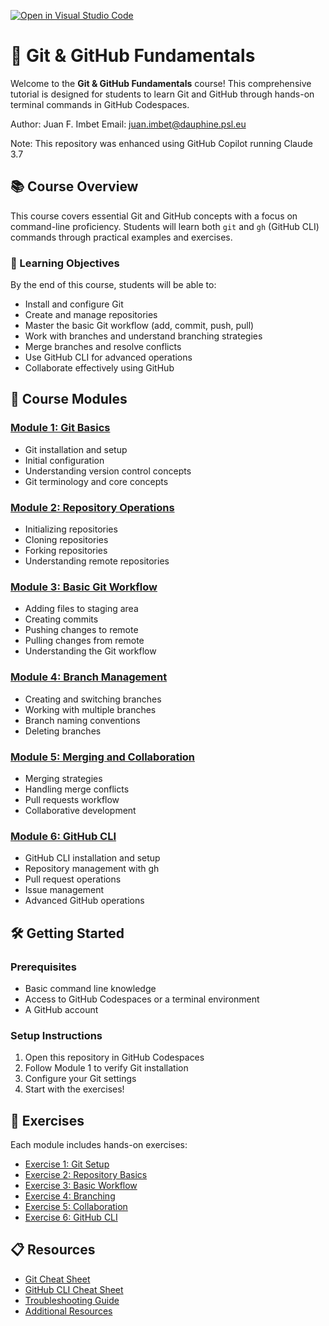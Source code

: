 [![Open in Visual Studio Code](https://classroom.github.com/assets/open-in-vscode-2e0aaae1b6195c2367325f4f02e2d04e9abb55f0b24a779b69b11b9e10269abc.svg)](https://classroom.github.com/online_ide?assignment_repo_id=20767242&assignment_repo_type=AssignmentRepo)
# 🚀 Git & GitHub Fundamentals

Welcome to the **Git & GitHub Fundamentals** course! This comprehensive tutorial is designed for students to learn Git and GitHub through hands-on terminal commands in GitHub Codespaces.

Author: Juan F. Imbet
Email: juan.imbet@dauphine.psl.eu

Note: This repository was enhanced using GitHub Copilot running Claude 3.7

## 📚 Course Overview

This course covers essential Git and GitHub concepts with a focus on command-line proficiency. Students will learn both `git` and `gh` (GitHub CLI) commands through practical examples and exercises.

### 🎯 Learning Objectives

By the end of this course, students will be able to:
- Install and configure Git
- Create and manage repositories
- Master the basic Git workflow (add, commit, push, pull)
- Work with branches and understand branching strategies
- Merge branches and resolve conflicts
- Use GitHub CLI for advanced operations
- Collaborate effectively using GitHub

## 📖 Course Modules

### [Module 1: Git Basics](./slides/01-git-basics.md)
- Git installation and setup
- Initial configuration
- Understanding version control concepts
- Git terminology and core concepts

### [Module 2: Repository Operations](./slides/02-repository-operations.md)
- Initializing repositories
- Cloning repositories
- Forking repositories
- Understanding remote repositories

### [Module 3: Basic Git Workflow](./slides/03-basic-workflow.md)
- Adding files to staging area
- Creating commits
- Pushing changes to remote
- Pulling changes from remote
- Understanding the Git workflow

### [Module 4: Branch Management](./slides/04-branch-management.md)
- Creating and switching branches
- Working with multiple branches
- Branch naming conventions
- Deleting branches

### [Module 5: Merging and Collaboration](./slides/05-merging-collaboration.md)
- Merging strategies
- Handling merge conflicts
- Pull requests workflow
- Collaborative development

### [Module 6: GitHub CLI](./slides/06-github-cli.md)
- GitHub CLI installation and setup
- Repository management with gh
- Pull request operations
- Issue management
- Advanced GitHub operations

## 🛠️ Getting Started

### Prerequisites
- Basic command line knowledge
- Access to GitHub Codespaces or a terminal environment
- A GitHub account

### Setup Instructions
1. Open this repository in GitHub Codespaces
2. Follow Module 1 to verify Git installation
3. Configure your Git settings
4. Start with the exercises!

## 📝 Exercises

Each module includes hands-on exercises:
- [Exercise 1: Git Setup](./exercises/exercise-01.md)
- [Exercise 2: Repository Basics](./exercises/exercise-02.md)
- [Exercise 3: Basic Workflow](./exercises/exercise-03.md)
- [Exercise 4: Branching](./exercises/exercise-04.md)
- [Exercise 5: Collaboration](./exercises/exercise-05.md)
- [Exercise 6: GitHub CLI](./exercises/exercise-06.md)

## 📋 Resources

- [Git Cheat Sheet](./resources/git-cheat-sheet.md)
- [GitHub CLI Cheat Sheet](./resources/gh-cheat-sheet.md)
- [Troubleshooting Guide](./resources/troubleshooting.md)
- [Additional Resources](./resources/additional-resources.md)
